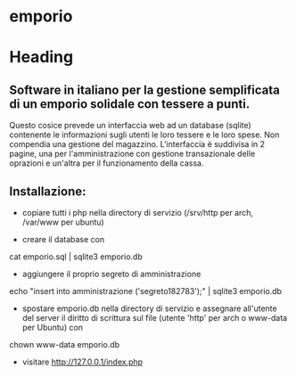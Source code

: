 emporio
=======
Heading
=======

Software in italiano per la gestione semplificata di un emporio solidale con tessere a punti.
------------------------------------------------------

Questo cosice prevede un interfaccia web ad un database (sqlite) contenente le informazioni sugli utenti le loro tessere 
e le loro spese.
Non compendia una gestione del magazzino.
L'interfaccia è suddivisa in 2 pagine, una per l'amministrazione con gestione transazionale delle oprazioni e un'altra per 
il funzionamento della cassa.

Installazione:
----------------

 * copiare tutti i php nella directory di servizio (/srv/http per arch, /var/www per ubuntu)

 * creare il database con 

  cat emporio.sql | sqlite3 emporio.db
  
  
 * aggiungere il proprio segreto di amministrazione

  echo "insert into amministrazione ('segreto182783');" | sqlite3 emporio.db
  
 * spostare emporio.db nella directory di servizio e assegnare all'utente del server il diritto di scrittura sul file
 (utente 'http' per arch o www-data per Ubuntu) con 

  chown www-data emporio.db

 * visitare http://127.0.0.1/index.php

